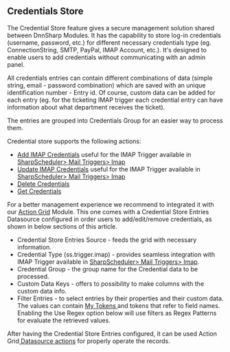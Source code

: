 ## Credentials Store

The Credential Store feature gives a secure management solution shared between DnnSharp Modules. It has the capability to store log-in credentials \(username, password, etc.\) for different necessary credentials type \(eg. ConnectionString, SMTP, PayPal, IMAP Account, etc.\). It's designed to enable users to add credentials without communicating with an admin panel.

All credentials entries can contain different combinations of data \(simple string, email - password combination\) which are saved with an unique identification number - Entry id. Of course, custom data can be added for each entry \(eg. for the ticketing IMAP trigger each credential entry can have information about what department receives the ticket\).

The entries are grouped into Credentials Group for an easier way to process them.

Credential store supports the following actions:

* [Add IMAP Credentials](/credential-store/add-imap-credential.md) useful for the IMAP Trigger available in [SharpScheduler&gt; Mail Triggers&gt; Imap](https://www.gitbook.com/book/dnnsharp/common/edit#)
* [Update IMAP Credentials](/credential-store/update-imap-credential.md) useful for the IMAP Trigger available in [SharpScheduler&gt; Mail Triggers&gt; Imap](https://www.gitbook.com/book/dnnsharp/common/edit#)
* [Delete Credentials](/credential-store/delete-credential.md)
* [Get Credentials](/credential-store/get-credential.md) 

For a better management experience we recommend to integrated it with our [Action Grid](http://www.dnnsharp.com/dnn/modules/action-grid-table-data) Module. This one comes with a Credential Store Entries Datasource configured in order users to add/edit/remove credentials, as shown in below sections of this article.

* Credential Store Entries Source - feeds the grid with necessary information. 
* Credential Type \(ss.trigger.imap\) - provides seamless integration with IMAP Trigger available in [SharpScheduler&gt; Mail Triggers&gt; Imap](https://www.gitbook.com/book/dnnsharp/common/edit#). 
* Credential Group - the group name for the Credential data to be processed. 
* Custom Data Keys - offers to possibility to make columns with the custom data info.
* Filter Entries - to select entries by their properties and their custom data. The values can contain [My Tokens ](http://www.dnnsharp.com/dnn/modules/my-custom-tokens)and tokens that refer to field names. Enabling the Use Regex option below will use filters as Regex Patterns for evaluate the retrieved values.

After having the Credential Store Entries configured, it can be used Action Grid[ Datasource actions](https://action-grid.guide.dnnsharp.com/en/buttons/actions/datasource.html) for properly operate the records.

